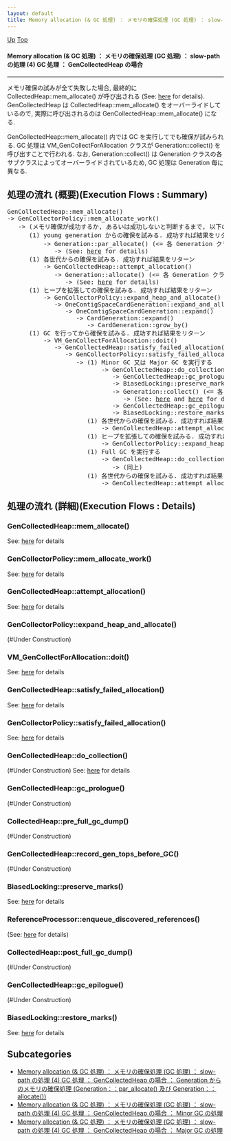 ```yaml
---
layout: default
title: Memory allocation (& GC 処理) ： メモリの確保処理 (GC 処理) ： slow-path の処理 (4) GC 処理 ： GenCollectedHeap の場合 
---
```

[Up](noQ2dTyo8F.html) [Top](../index.html)

#### Memory allocation (& GC 処理) ： メモリの確保処理 (GC 処理) ： slow-path の処理 (4) GC 処理 ： GenCollectedHeap の場合 

--- 
メモリ確保の試みが全て失敗した場合, 最終的に CollectedHeap::mem_allocate() が呼び出される (See: [here](no28916Q0G.html) for details).
GenCollectedHeap は CollectedHeap::mem_allocate() をオーバーライドしているので, 
実際に呼び出されるのは GenCollectedHeap::mem_allocate() になる.

GenCollectedHeap::mem_allocate() 内では GC を実行してでも確保が試みられる.
GC 処理は VM_GenCollectForAllocation クラスが Generation::collect() を呼び出すことで行われる.
なお, Generation::collect() は Generation クラスの各サブクラスによってオーバーライドされているため, GC 処理は Generation 毎に異なる.

## 処理の流れ (概要)(Execution Flows : Summary)
<div class="flow-abst"><pre>
GenCollectedHeap::mem_allocate()
-&gt; GenCollectorPolicy::mem_allocate_work()
   -&gt; (メモリ確保が成功するか, あるいは成功しないと判断するまで, 以下の処理をループ)
      (1) young generation からの確保を試みる. 成功すれば結果をリターン
          -&gt; Generation::par_allocate() (&lt;= 各 Generation クラスでオーバーライドされている)
             -&gt; (See: <a href="noHy8JYLbh.html">here</a> for details)
      (1) 各世代からの確保を試みる. 成功すれば結果をリターン
          -&gt; GenCollectedHeap::attempt_allocation()
             -&gt; Generation::allocate() (&lt;= 各 Generation クラスでオーバーライドされている)
                -&gt; (See: <a href="noHy8JYLbh.html">here</a> for details)
      (1) ヒープを拡張しての確保を試みる. 成功すれば結果をリターン
          -&gt; GenCollectorPolicy::expand_heap_and_allocate()
             -&gt; OneContigSpaceCardGeneration::expand_and_allocate()
                -&gt; OneContigSpaceCardGeneration::expand()
                   -&gt; CardGeneration::expand()
                      -&gt; CardGeneration::grow_by()
      (1) GC を行ってから確保を試みる. 成功すれば結果をリターン
          -&gt; VM_GenCollectForAllocation::doit()
             -&gt; GenCollectedHeap::satisfy_failed_allocation()
                -&gt; GenCollectorPolicy::satisfy_failed_allocation()
                   -&gt; (1) Minor GC 又は Major GC を実行する
                          -&gt; GenCollectedHeap::do_collection()
                             -&gt; GenCollectedHeap::gc_prologue()
                             -&gt; BiasedLocking::preserve_marks()
                             -&gt; Generation::collect() (&lt;= 各 Generation クラスでオーバーライドされている)
                                -&gt; (See: <a href="nowVKc9k-r.html">here</a> and <a href="noVuFF2raP.html">here</a> for details)
                             -&gt; GenCollectedHeap::gc_epilogue()
                             -&gt; BiasedLocking::restore_marks()
                      (1) 各世代からの確保を試みる. 成功すれば結果をリターン
                          -&gt; GenCollectedHeap::attempt_allocation()
                      (1) ヒープを拡張しての確保を試みる. 成功すれば結果をリターン
                          -&gt; GenCollectorPolicy::expand_heap_and_allocate()
                      (1) Full GC を実行する
                          -&gt; GenCollectedHeap::do_collection()
                             -&gt; (同上)
                      (1) 各世代からの確保を試みる. 成功すれば結果をリターン
                          -&gt; GenCollectedHeap::attempt_allocation()
</pre></div>


## 処理の流れ (詳細)(Execution Flows : Details)
### GenCollectedHeap::mem_allocate()
See: [here](no344NpM.html) for details
### GenCollectorPolicy::mem_allocate_work()
See: [here](no344azS.html) for details
### GenCollectedHeap::attempt_allocation()
See: [here](no344n9Y.html) for details
### GenCollectorPolicy::expand_heap_and_allocate()
(#Under Construction)

### VM_GenCollectForAllocation::doit()
See: [here](no28916jgH.html) for details
### GenCollectedHeap::satisfy_failed_allocation()
See: [here](no28916wqN.html) for details
### GenCollectorPolicy::satisfy_failed_allocation()
See: [here](no2891690T.html) for details
### GenCollectedHeap::do_collection()
(#Under Construction)
See: [here](no28916K_Z.html) for details
### GenCollectedHeap::gc_prologue()
(#Under Construction)

### CollectedHeap::pre_full_gc_dump()
(#Under Construction)

### GenCollectedHeap::record_gen_tops_before_GC()
(#Under Construction)

### BiasedLocking::preserve_marks()
See: [here](no2114l0Q.html) for details
### ReferenceProcessor::enqueue_discovered_references()
(See: [here](no289169tf.html) for details)

### CollectedHeap::post_full_gc_dump()
(#Under Construction)

### GenCollectedHeap::gc_epilogue()
(#Under Construction)

### BiasedLocking::restore_marks()
See: [here](no2114y-W.html) for details



## Subcategories
* [Memory allocation (& GC 処理) ： メモリの確保処理 (GC 処理) ： slow-path の処理 (4) GC 処理 ： GenCollectedHeap の場合 ： Generation からのメモリの確保処理 (Generation：：par_allocate() 及び Generation：：allocate())](noHy8JYLbh.html)
* [Memory allocation (& GC 処理) ： メモリの確保処理 (GC 処理) ： slow-path の処理 (4) GC 処理 ： GenCollectedHeap の場合 ： Minor GC の処理](nowVKc9k-r.html)
* [Memory allocation (& GC 処理) ： メモリの確保処理 (GC 処理) ： slow-path の処理 (4) GC 処理 ： GenCollectedHeap の場合 ： Major GC の処理](noVuFF2raP.html)



